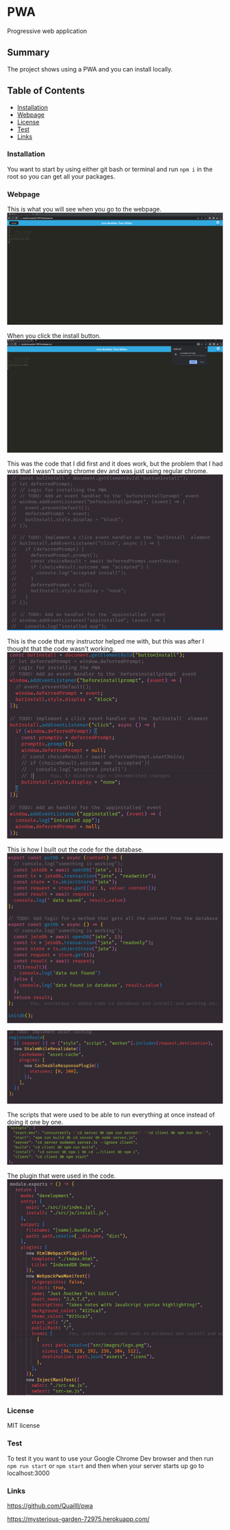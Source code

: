 # PWA
Progressive web application
## Summary
The project shows using a PWA and you can install locally.

## Table of Contents

- [Installation](#installation)
- [Webpage](#webpage)
- [License](#license)
- [Test](#test)
- [Links](#links)

### Installation
You want to start by using either git bash or terminal and run `npm i` in the root so you can get all your packages.
### Webpage
This is what you will see when you go to the webpage.
![](./images/Screenshot%202023-04-21%20122127.png)

When you click the install button.
![](./images/Screenshot%202023-04-21%20122135.png)

This was the code that I did first and it does work, but the problem that I had was that I wasn't using chrome dev and was just using regular chrome. 
![](./images/Screenshot%202023-04-21%20122149.png)

This is the code that my instructor helped me with, but this was after I thought that the code wasn't working.
![](./images/Screenshot%202023-04-21%20122202.png)

This is how I built out the code for the database.
![](./images/Screenshot%202023-04-21%20122209.png)

![](./images/Screenshot%202023-04-21%20122221.png)

The scripts that were used to be able to run everything at once instead of doing it one by one. 
![](./images/Screenshot%202023-04-21%20122231.png)

The plugin that were used in the code. 
![](./images/Screenshot%202023-04-21%20122249.png)
### License
MIT license
### Test
To test it you want to use your Google Chrome Dev browser and then run `npm run start` or `npm start` and then when your server starts up go to localhost:3000
### Links
https://github.com/Quailll/pwa

https://mysterious-garden-72975.herokuapp.com/

